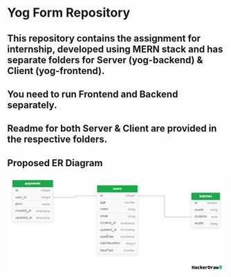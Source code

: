 # Yog Form Repository

## This repository contains the assignment for internship, developed using MERN stack and has separate folders for Server (yog-backend) & Client (yog-frontend).

## You need to run Frontend and Backend separately.

## Readme for both Server & Client are provided in the respective folders.

## Proposed ER Diagram

![ER Diagram](./ER%20Diagram.png "ER Diagram")
